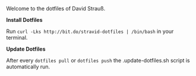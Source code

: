 Welcome to the dotfiles of David Strauß.

**Install Dotfiles**

Run `curl -Lks http://bit.do/stravid-dotfiles | /bin/bash` in your terminal.

**Update Dotfiles**

After every `dotfiles pull` or `dotfiles push` the .update-dotfiles.sh script is automatically run.
